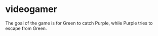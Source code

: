 # videogamer

The goal of the game is for Green to catch Purple, while Purple tries to escape from Green.
